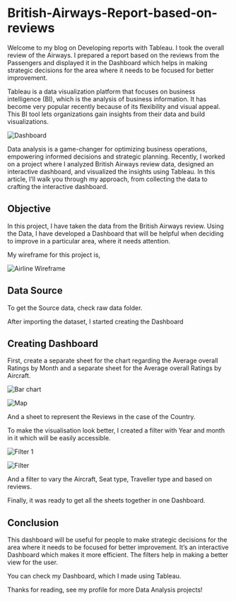 # British-Airways-Report-based-on-reviews
Welcome to my blog on Developing reports with Tableau. I took the overall review of the Airways. I prepared a report based on the reviews from the Passengers and displayed it in the Dashboard which helps in making strategic decisions for the area where it needs to be focused for better improvement.

Tableau is a data visualization platform that focuses on business intelligence (BI), which is the analysis of business information. It has become very popular recently because of its flexibility and visual appeal. This BI tool lets organizations gain insights from their data and build visualizations.

![Dashboard](https://github.com/user-attachments/assets/17123c96-289a-4cc4-a7af-11da883200f5)


Data analysis is a game-changer for optimizing business operations, empowering informed decisions and strategic planning. Recently, I worked on a project where I analyzed British Airways review data, designed an interactive dashboard, and visualized the insights using Tableau. In this article, I’ll walk you through my approach, from collecting the data to crafting the interactive dashboard.

## Objective
In this project, I have taken the data from the British Airways review. Using the Data, I have developed a Dashboard that will be helpful when deciding to improve in a particular area, where it needs attention.

My wireframe for this project is,

![Airline Wireframe](https://github.com/user-attachments/assets/c51f8345-cd3e-4f81-9942-02c7fc72aa6e)

## Data Source
To get the Source data, check raw data folder.

After importing the dataset, I started creating the Dashboard

## Creating Dashboard
First, create a separate sheet for the chart regarding the Average overall Ratings by Month and a separate sheet for the Average overall Ratings by Aircraft.

![Bar chart](https://github.com/user-attachments/assets/19e8fd30-0867-4172-977f-b9a9143f0063)


![Map](https://github.com/user-attachments/assets/43da0105-2a2f-4c14-bda0-8cdeea90e2e5)


And a sheet to represent the Reviews in the case of the Country.

To make the visualisation look better, I created a filter with Year and month in it which will be easily accessible.

![Filter 1](https://github.com/user-attachments/assets/a1b8a02d-30c3-4200-a01f-d664c86e379b)

![Filter](https://github.com/user-attachments/assets/c25e375f-0f4f-4305-bcc2-4bcf62a6b8cf)

And a filter to vary the Aircraft, Seat type, Traveller type and based on reviews.

Finally, it was ready to get all the sheets together in one Dashboard.

## Conclusion
This dashboard will be useful for people to make strategic decisions for the area where it needs to be focused for better improvement.
It’s an interactive Dashboard which makes it more efficient.
The filters help in making a better view for the user.

You can check my Dashboard, which I made using Tableau.

Thanks for reading, see my profile for more Data Analysis projects!

